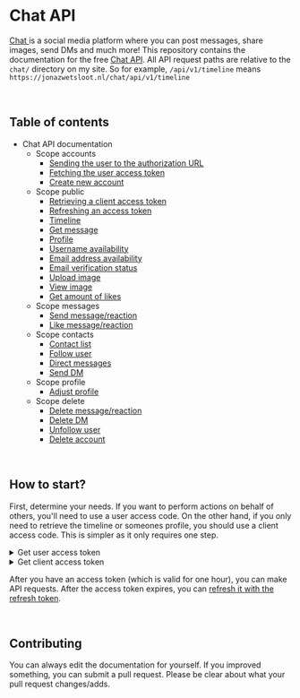 # Chat API

<a href="https://jonazwetsloot.nl/chat/timeline">Chat </a> is a social media platform where you can post messages, share images, send DMs and much more! This repository contains the documentation for the free <a href="https://jonazwetsloot.nl/chat/api/welcome">Chat API</a>. All API request paths are relative to the `chat/` directory on my site. So for example, `/api/v1/timeline` means `https://jonazwetsloot.nl/chat/api/v1/timeline`

<br>

## Table of contents

- Chat API documentation
  - Scope accounts
    - [Sending the user to the authorization URL](authorize.md#-get-apiv1authorize)
    - [Fetching the user access token](token.md#-get-apiv1token)
    - [Create new account](profile.md#-post-apiv1profile)
  - Scope public
    - [Retrieving a client access token](token.md#-get-apiv1token)
    - [Refreshing an access token](token.md#-get-apiv1token)
    - [Timeline](timeline.md#-get-apiv1timeline)
    - [Get message](message.md#-get-apiv1message)
    - [Profile](profile.md#-get-apiv1profile)
    - [Username availability](status-username.md#-get-apiv1status-username)
    - [Email address availability](status-mail.md#-get-apiv1status-mail)
    - [Email verification status](status-mail-verified.md#-get-apiv1status-mail-verified)
    - [Upload image](image.md#-post-apiv1image)
    - [View image](image.md#-get-apiv1image)
    - [Get amount of likes](like.md#-get-apiv1like)
  - Scope messages
    - [Send message/reaction](message.md#-post-apiv1message)
    - [Like message/reaction](like.md#-post-apiv1like)
  - Scope contacts
    - [Contact list](contact.md#-get-apiv1contact)
    - [Follow user](contact.md#-post-apiv1contact)
    - [Direct messages](direct-message.md#-get-apiv1direct-message)
    - [Send DM](direct-message.md#-post-apiv1direct-message)
  - Scope profile
    - [Adjust profile](profile.md#-put-apiv1profile)
  - Scope delete
    - [Delete message/reaction](message.md#-delete-apiv1message)
    - [Delete DM](direct-message.md#-delete-apiv1direct-message)
    - [Unfollow user](contact.md#-delete-apiv1contact)
    - [Delete account](profile.md#-delete-apiv1profile)

<br>

## How to start?

First, determine your needs. If you want to perform actions on behalf of others, you'll need to use a user access code. On the other hand, if you only need to retrieve the timeline or someones profile, you should use a client access code. This is simpler as it only requires one step.

<details><summary>Get user access token</summary>
  
  1. [Sending the user to the authorization URL](authorize.md#-get-apiv1authorize)
  2. [Fetching the user access token](token.md#-get-apiv1token)
  
</details>

<details><summary>Get client access token</summary>
  
  1. [Fetching the client access token](token.md#-get-apiv1token)

</details>

After you have an access token (which is valid for one hour), you can make API requests. After the access token expires, you can [refresh it with the refresh token](token.md#-get-apiv1token).

<br>

## Contributing

You can always edit the documentation for yourself. If you improved something, you can submit a pull request. Please be clear about what your pull request changes/adds.